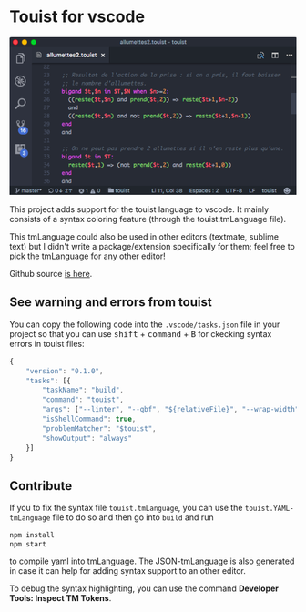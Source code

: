 Touist for vscode
=================

![VS Code screenshot](images/screenshot.png)

This project adds support for the touist language to vscode. It mainly consists
of a syntax coloring feature (through the touist.tmLanguage file).

This tmLanguage could also be used in other editors (textmate, sublime text) but
I didn't write a package/extension specifically for them; feel free to pick the
tmLanguage for any other editor!

Github source [is here][1].

[1]: https://github.com/touist/touist-vscode

## See warning and errors from touist

You can copy the following code into the `.vscode/tasks.json` file in your project
so that you can use <kbd>shift</kbd> + <kbd>command</kbd> + <kbd>B</kbd> for
ckecking syntax errors in touist files:

```js
{
	"version": "0.1.0",
	"tasks": [{
		"taskName": "build",
		"command": "touist",
        "args": ["--linter", "--qbf", "${relativeFile}", "--wrap-width","0"],
        "isShellCommand": true,
		"problemMatcher": "$touist",
		"showOutput": "always"
	}]
}
```

## Contribute

If you to fix the syntax file `touist.tmLanguage`, you can use the
`touist.YAML-tmLanguage` file to do so and then go into `build` and run

    npm install
    npm start

to compile yaml into tmLanguage. The JSON-tmLanguage is also generated in
case it can help for adding syntax support to an other editor.

To debug the syntax highlighting, you can use the command
**Developer Tools: Inspect TM Tokens**.